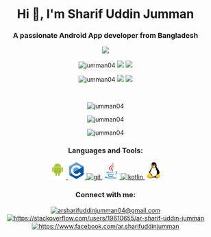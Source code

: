 <h1 align="center">Hi 👋, I'm Sharif Uddin Jumman</h1>
<h3 align="center">A passionate Android App developer from Bangladesh</h3>

<p align="center"> 
  <img src="https://github-stats-alpha.vercel.app/api?username=Jumman04"</img>
</p>

<p align="center"> 
  <img src="https://komarev.com/ghpvc/?username=jumman04&label=Profile%20views&color=0e75b6&style=flat" alt="jumman04" /> 
<img src = "https://img.shields.io/github/followers/Jumman04?style=flat&color=blue&label=Followers&logo=github"</img>
  <img src = "https://img.shields.io/static/v1?message=Jummania%20Slider&logo=neovim&labelColor=5d5d5d&color=57a143&label=Entrepreneur%20of"</img>
 
</p>


<p align="center"> 
  <img src="https://github-profile-trophy.vercel.app/?username=jumman04" alt="jumman04" />
  <img src = "https://github-profile-summary-cards.vercel.app/api/cards/profile-details?username=Jumman04&theme=github"</img>
 <img src ="https://github-stackoverflow-readme.vercel.app/?userId=19610655&theme=github"</img>
</p>

<p align="left"> <a href="https://twitter.com/" target="blank"><img src="https://img.shields.io/twitter/follow/?logo=twitter&style=for-the-badge" alt="" /></a> </p>

<p align="center"><img  src="https://github-readme-stats.vercel.app/api/top-langs?username=jumman04&show_icons=true&locale=en&layout=compact&theme=github" alt="jumman04" /></p>

<p align="center"><img  src="https://github-readme-stats.vercel.app/api?username=jumman04&show_icons=true&locale=en&theme=github" alt="jumman04" /></p>

<p align="center"><img  src="https://github-readme-streak-stats.herokuapp.com/?user=jumman04&theme=github" alt="jumman04" /></p>



<h3 align="center">Languages and Tools:</h3>
<p align="center"> <a href="https://developer.android.com" target="_blank" rel="noreferrer"> <img src="https://raw.githubusercontent.com/devicons/devicon/master/icons/android/android-original-wordmark.svg" alt="android" width="40" height="40"/> </a> <a href="https://www.cprogramming.com/" target="_blank" rel="noreferrer"> <img src="https://raw.githubusercontent.com/devicons/devicon/master/icons/c/c-original.svg" alt="c" width="40" height="40"/> </a> <a href="https://git-scm.com/" target="_blank" rel="noreferrer"> <img src="https://www.vectorlogo.zone/logos/git-scm/git-scm-icon.svg" alt="git" width="40" height="40"/> </a> <a href="https://www.java.com" target="_blank" rel="noreferrer"> <img src="https://raw.githubusercontent.com/devicons/devicon/master/icons/java/java-original.svg" alt="java" width="40" height="40"/> </a> <a href="https://kotlinlang.org" target="_blank" rel="noreferrer"> <img src="https://www.vectorlogo.zone/logos/kotlinlang/kotlinlang-icon.svg" alt="kotlin" width="40" height="40"/> </a> <a href="https://www.linux.org/" target="_blank" rel="noreferrer"> <img src="https://raw.githubusercontent.com/devicons/devicon/master/icons/linux/linux-original.svg" alt="linux" width="40" height="40"/> </a> </p>


<h3 align="center">Connect with me:</h3>
<p align="center">
<a href="mailto:arsharifuddinjumman04@gmail.com" target="blank">
  <img align="center" src="https://upload.wikimedia.org/wikipedia/commons/thumb/7/7e/Gmail_icon_%282020%29.svg/2560px-Gmail_icon_%282020%29.svg.png" alt="arsharifuddinjumman04@gmail.com" height="30" width="40" />
</a>
<a href="https://stackoverflow.com/users/19610655/ar-sharif-uddin-jumman" target="blank"><img align="center" src="https://raw.githubusercontent.com/rahuldkjain/github-profile-readme-generator/master/src/images/icons/Social/stack-overflow.svg" alt="https://stackoverflow.com/users/19610655/ar-sharif-uddin-jumman" height="30" width="40" /></a>
<a href="https://fb.com/https://www.facebook.com/ar.sharifuddinjumman" target="blank"><img align="center" src="https://raw.githubusercontent.com/rahuldkjain/github-profile-readme-generator/master/src/images/icons/Social/facebook.svg" alt="https://www.facebook.com/ar.sharifuddinjumman" height="30" width="40" /></a>
</p>





